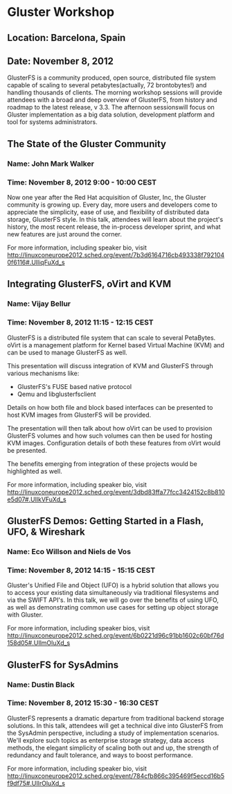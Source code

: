# Gluster Workshop
## Location: Barcelona, Spain
## Date: November 8, 2012

GlusterFS is a community produced, open source, distributed file system capable of scaling to several petabytes(actually, 72 brontobytes!) and handling thousands of clients. The morning workshop sessions will provide attendees with a broad and deep overview of GlusterFS, from history and roadmap to the latest release, v 3.3. The afternoon sessionswill focus on Gluster implementation as a big data solution, development platform and tool for systems administrators.


## The State of the Gluster Community
### Name: John Mark Walker
### Time: November 8, 2012 9:00 - 10:00 CEST

Now one year after the Red Hat acquisition of Gluster, Inc, the Gluster community is growing up. Every day, more users and developers come to appreciate the simplicity, ease of use, and flexibility of distributed data storage, GlusterFS style. In this talk, attendees will learn about the project's history, the most recent release, the in-process developer sprint, and what new features are just around the corner.

For more information, including speaker bio, visit http://linuxconeurope2012.sched.org/event/7b3d6164716cb493338f7921040f6116#.UIliqFuXd_s


## Integrating GlusterFS, oVirt and KVM
### Name: Vijay Bellur
### Time: November 8, 2012 11:15 - 12:15 CEST

GlusterFS is a distributed file system that can scale to several PetaBytes. oVirt is a management platform for Kernel based Virtual Machine (KVM) and can be used to manage GlusterFS as well.

This presentation will discuss integration of KVM and GlusterFS through various mechanisms like: 

<ul>
<li>GlusterFS's FUSE based native protocol</li>
<li>Qemu and libglusterfsclient </li>
</ul>

Details on how both file and block based interfaces can be presented to  host KVM images from GlusterFS will be provided. 

The presentation will then talk about how oVirt can be used to provision GlusterFS volumes and how such volumes can then be used for hosting KVM  images. Configuration details of both these features from oVirt would be  presented.

The benefits emerging from integration of these projects would be highlighted as well. 

For more information, including speaker bio, visit http://linuxconeurope2012.sched.org/event/3dbd83ffa77fcc3424152c8b810e5d07#.UIlkVFuXd_s


## GlusterFS Demos: Getting Started in a Flash, UFO, & Wireshark
### Name: Eco Willson and Niels de Vos
### Time: November 8, 2012 14:15 - 15:15 CEST

Gluster's Unified File and Object (UFO) is a hybrid solution that allows you to access your existing data simultaneously via traditional filesystems and via the SWIFT API's.    In this talk, we will go over the benefits of using UFO, as well as demonstrating common use cases for setting up object storage with Gluster.

For more information, including speaker bios, visit http://linuxconeurope2012.sched.org/event/6b0221d96c91bb1602c60bf76d158d05#.UIlmOluXd_s


## GlusterFS for SysAdmins
### Name: Dustin Black
### Time: November 8, 2012 15:30 - 16:30 CEST

GlusterFS represents a dramatic departure  from traditional backend storage solutions. In this talk, attendees will  get a technical dive into GlusterFS from the SysAdmin perspective,  including a study of implementation scenarios. We'll explore such topics  as enterprise storage strategy, data access methods, the elegant  simplicity of scaling both out and up, the strength of redundancy and  fault tolerance, and ways to boost performance.

For more information, including speaker bio, visit http://linuxconeurope2012.sched.org/event/784cfb866c395469f5eccd16b5f9df75#.UIlrOluXd_s